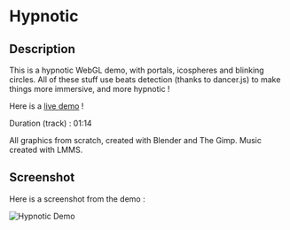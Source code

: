 # Hypnotic

## Description
This is a hypnotic WebGL demo, with portals, icospheres and blinking circles.
All of these stuff use beats detection (thanks to dancer.js) to make things more immersive, and more hypnotic !

Here is a [live demo](http://jeremy.tuloup.free.fr/demos/hypnotic/index.html) !

Duration (track) : 01:14 

All graphics from scratch, created with Blender and The Gimp.
Music created with LMMS.

## Screenshot
Here is a screenshot from the demo :

![Hypnotic Demo](http://jeremy.tuloup.free.fr/img/screen_hypnotic.png "Hypnotic WebGL Demo")